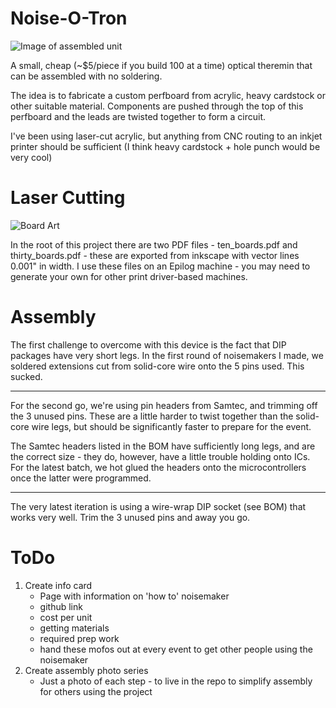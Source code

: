 Noise-O-Tron
==========
![Image of assembled unit](https://raw.githubusercontent.com/loansindi/ps1_noise/master/images/recent_revision.jpg)

A small, cheap (~$5/piece if you build 100 at a time) optical theremin that can be assembled with no soldering.

The idea is to fabricate a custom perfboard from acrylic, heavy cardstock or other suitable material.
Components are pushed through the top of this perfboard and the leads are twisted together to form a circuit.

I've been using laser-cut acrylic, but anything from CNC routing to an inkjet printer should be sufficient (I think heavy cardstock + hole punch would be very cool)

Laser Cutting
=========

![Board Art](https://raw.githubusercontent.com/loansindi/ps1_noise/master/laser_cut_board.png)

In the root of this project there are two PDF files - ten_boards.pdf and thirty_boards.pdf - these are exported from inkscape with vector lines 0.001" in width. I use these files on an Epilog machine - you may need to generate your own for other print driver-based machines.


Assembly
=========

The first challenge to overcome with this device is the fact that DIP packages have very short legs. In the first round of noisemakers I made, we soldered extensions cut from solid-core wire onto the 5 pins used. This sucked.

---

For the second go, we're using pin headers from Samtec, and trimming off the 3 unused pins. These are a little harder to twist together than the solid-core wire legs, but should be significantly faster to prepare for the event.

The Samtec headers listed in the BOM have sufficiently long legs, and are the correct size - they do, however, have a little trouble holding onto ICs. For the latest batch, we hot glued the headers onto the microcontrollers once the latter were programmed.

---

The very latest iteration is using a wire-wrap DIP socket (see BOM) that works very well. Trim the 3 unused pins and away you go.

ToDo
=========

1. Create info card
    * Page with information on 'how to' noisemaker 
    * github link
    * cost per unit
    * getting materials
    * required prep work
    * hand these mofos out at every event to get other people using the noisemaker
2. Create assembly photo series
    * Just a photo of each step - to live in the repo to simplify assembly for others using the project
